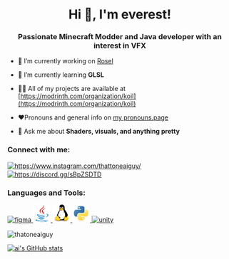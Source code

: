 <h1 align="center">Hi 👋, I'm everest!</h1>
<h3 align="center">Passionate Minecraft Modder and Java developer with an interest in VFX</h3>

- 🔭 I’m currently working on [Rosel](https://github.com/thatoneaiguy/rosel)

- 🌱 I’m currently learning **GLSL**

- 👨‍💻 All of my projects are available at [https://modrinth.com/organization/koil](https://modrinth.com/organization/koil)

- ❤️Pronouns and general info on [my pronouns.page](https://en.pronouns.page/@e.everest)

- 💬 Ask me about **Shaders, visuals, and anything pretty**

<h3 align="left">Connect with me:</h3>
<p align="left">
<a href="https://instagram.com/https://www.instagram.com/thattoneaiguy/" target="blank"><img align="center" src="https://raw.githubusercontent.com/rahuldkjain/github-profile-readme-generator/master/src/images/icons/Social/instagram.svg" alt="https://www.instagram.com/thattoneaiguy/" height="30" width="40" /></a>
<a href="https://discord.gg/https://discord.gg/sBpZSDTD" target="blank"><img align="center" src="https://raw.githubusercontent.com/rahuldkjain/github-profile-readme-generator/master/src/images/icons/Social/discord.svg" alt="https://discord.gg/sBpZSDTD" height="30" width="40" /></a>
</p>

<h3 align="left">Languages and Tools:</h3>
<p align="left"> <a href="https://www.figma.com/" target="_blank" rel="noreferrer"> <img src="https://www.vectorlogo.zone/logos/figma/figma-icon.svg" alt="figma" width="40" height="40"/> </a> <a href="https://www.java.com" target="_blank" rel="noreferrer"> <img src="https://raw.githubusercontent.com/devicons/devicon/master/icons/java/java-original.svg" alt="java" width="40" height="40"/> </a> <a href="https://www.linux.org/" target="_blank" rel="noreferrer"> <img src="https://raw.githubusercontent.com/devicons/devicon/master/icons/linux/linux-original.svg" alt="linux" width="40" height="40"/> </a> <a href="https://www.python.org" target="_blank" rel="noreferrer"> <img src="https://raw.githubusercontent.com/devicons/devicon/master/icons/python/python-original.svg" alt="python" width="40" height="40"/> </a> <a href="https://unity.com/" target="_blank" rel="noreferrer"> <img src="https://www.vectorlogo.zone/logos/unity3d/unity3d-icon.svg" alt="unity" width="40" height="40"/> </a> </p>

<p><img align="center" src="https://github-readme-streak-stats.herokuapp.com/?user=thatoneaiguy&" alt="thatoneaiguy" /></p>



[![ai's GitHub stats](https://github-readme-stats.vercel.app/api?username=thatoneaiguy&theme=dracula)](https://github.com/anuraghazra/github-readme-stats)

